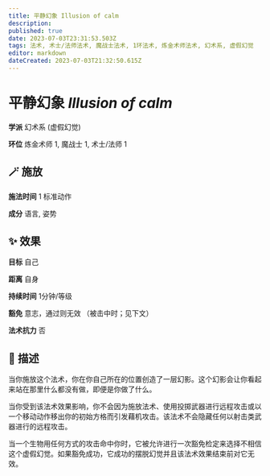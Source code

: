 ```yaml
---
title: 平静幻象 Illusion of calm
description: 
published: true
date: 2023-07-03T23:31:53.503Z
tags: 法术, 术士/法师法术, 魔战士法术, 1环法术, 炼金术师法术, 幻术系, 虚假幻觉
editor: markdown
dateCreated: 2023-07-03T21:32:50.615Z
---
```


# **平静幻象** *Illusion of calm*

**学派** 幻术系 (虚假幻觉) 

**环位** 炼金术师 1, 魔战士 1, 术士/法师 1

## 🪄 施放

**施法时间** 1 标准动作

**成分** 语言, 姿势

## ✨ 效果 

**目标** 自己 

**距离** 自身  

**持续时间** 1分钟/等级 

**豁免** 意志，通过则无效 （被击中时；见下文）

**法术抗力** 否

## 📖 描述

当你施放这个法术，你在你自己所在的位置创造了一层幻影。这个幻影会让你看起来站在那里什么都没有做，即便是你做了什么。

当你受到该法术效果影响，你不会因为施放法术、使用投掷武器进行远程攻击或以一个移动动作移出你的初始方格而引发藉机攻击。该法术不会隐藏任何以射击类武器进行的远程攻击。

当一个生物用任何方式的攻击命中你时，它被允许进行一次豁免检定来选择不相信这个虚假幻觉。如果豁免成功，它成功的摆脱幻觉并且该法术效果结束前对它无效。
    